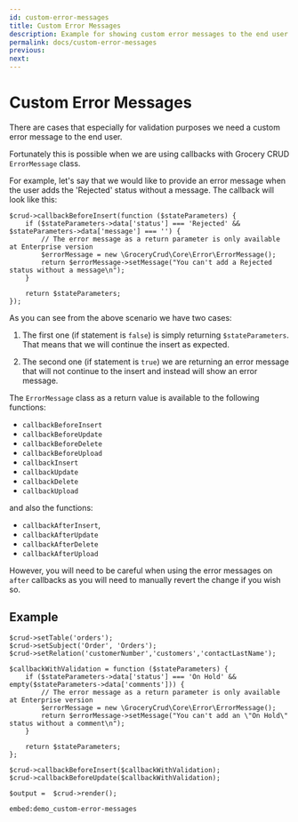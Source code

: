 ```yaml
---
id: custom-error-messages
title: Custom Error Messages
description: Example for showing custom error messages to the end user.
permalink: docs/custom-error-messages
previous: 
next:
---
```


# Custom Error Messages

There are cases that especially for validation purposes we need a custom error message to the end user.

Fortunately this is possible when we are using callbacks with Grocery CRUD `ErrorMessage` class.

For example, let's say that we would like to provide an error message when the user adds the 'Rejected' 
status without a message. The callback will look like this:

<pre><code class="language-php">$crud->callbackBeforeInsert(function ($stateParameters) {
    if ($stateParameters->data['status'] === 'Rejected' && $stateParameters->data['message'] === '') {
        // The error message as a return parameter is only available at Enterprise version
        $errorMessage = new \GroceryCrud\Core\Error\ErrorMessage();
        return $errorMessage->setMessage("You can't add a Rejected status without a message\n");
    }

    return $stateParameters;
});
</code></pre>

As you can see from the above scenario we have two cases:

1. The first one (if statement is `false`) 
is simply returning `$stateParameters`. That means that we will continue the insert as expected.

2. The second one (if statement is `true`) we are returning an error message that will not continue to the 
insert and instead will show an error message.

The `ErrorMessage` class as a return value is available to the following functions: 

- `callbackBeforeInsert` 
- `callbackBeforeUpdate`
- `callbackBeforeDelete`
- `callbackBeforeUpload`
- `callbackInsert`
- `callbackUpdate`
- `callbackDelete`
- `callbackUpload` 
       
and also the functions: 
- `callbackAfterInsert`,
- `callbackAfterUpdate`
- `callbackAfterDelete`
- `callbackAfterUpload`  

However, you will need to be careful when using the  error messages on `after` callbacks as you will need to manually revert the change if you wish so.

## Example

<pre><code class="language-php">$crud->setTable('orders');
$crud->setSubject('Order', 'Orders');
$crud->setRelation('customerNumber','customers','contactLastName');

$callbackWithValidation = function ($stateParameters) {
    if ($stateParameters->data['status'] === 'On Hold' && empty($stateParameters->data['comments'])) {
        // The error message as a return parameter is only available at Enterprise version
        $errorMessage = new \GroceryCrud\Core\Error\ErrorMessage();
        return $errorMessage->setMessage("You can't add an \"On Hold\" status without a comment\n");
    }

    return $stateParameters;
};

$crud->callbackBeforeInsert($callbackWithValidation);
$crud->callbackBeforeUpdate($callbackWithValidation);

$output =  $crud->render();
</code></pre>

`embed:demo_custom-error-messages`

